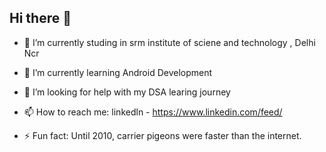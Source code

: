 ## Hi there 👋




- 🔭 I’m currently studing in srm institute  of sciene and technology , Delhi Ncr


- 🌱 I’m currently learning Android Development 


- 🤔 I’m looking for help with my DSA learing journey 


- 📫 How to reach me: linkedln - https://www.linkedin.com/feed/


- ⚡ Fun fact: Until 2010, carrier pigeons were faster than the internet.


